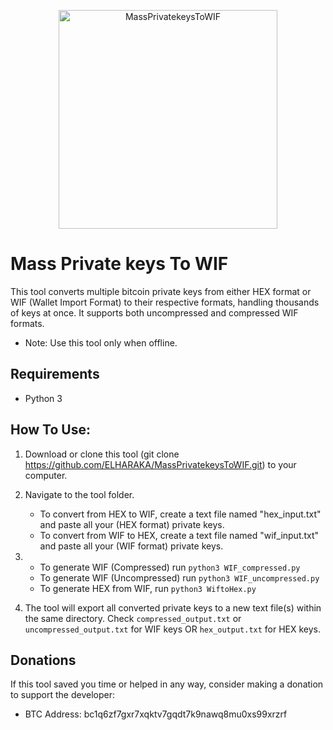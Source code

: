 <p align="center">
  <img src="https://pub-4921d2344b4d4baab627f5944ec5b7b0.r2.dev/Archive/assets/MassPrivatekeysToWIF.png" alt="MassPrivatekeysToWIF" width="350">
</p>

# Mass Private keys To WIF
This tool converts multiple bitcoin private keys from either HEX format or WIF (Wallet Import Format) to their respective formats, handling thousands of keys at once. It supports both uncompressed and compressed WIF formats.
* Note: Use this tool only when offline.

## Requirements
- Python 3

## How To Use:
1) Download or clone this tool (git clone https://github.com/ELHARAKA/MassPrivatekeysToWIF.git) to your computer.
2) Navigate to the tool folder.
   - To convert from HEX to WIF, create a text file named "hex_input.txt" and paste all your (HEX format) private keys.
   - To convert from WIF to HEX, create a text file named "wif_input.txt" and paste all your (WIF format) private keys.
3)
    - To generate WIF (Compressed) run `python3 WIF_compressed.py`
    - To generate WIF (Uncompressed) run `python3 WIF_uncompressed.py`
    - To generate HEX from WIF, run `python3 WiftoHex.py`

4) The tool will export all converted private keys to a new text file(s) within the same directory. Check `compressed_output.txt` or `uncompressed_output.txt` for WIF keys OR `hex_output.txt` for HEX keys.

## Donations
If this tool saved you time or helped in any way, consider making a donation to support the developer:
* BTC Address: bc1q6zf7gxr7xqktv7gqdt7k9nawq8mu0xs99xrzrf

